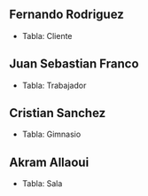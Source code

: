 ## Fernando Rodriguez
- Tabla: Cliente


## Juan Sebastian Franco
- Tabla: Trabajador


## Cristian Sanchez
- Tabla: Gimnasio


## Akram Allaoui
- Tabla: Sala
